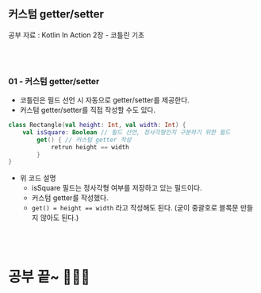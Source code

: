 ## 커스텀 getter/setter

공부 자료 : Kotlin In Action 2장 - 코틀린 기초

<br></br>

### 01 - 커스텀 getter/setter

- 코틀린은 필드 선언 시 자동으로 getter/setter를 제공한다.
- 커스텀 getter/setter를 직접 작성할 수도 있다.
~~~kotlin
class Rectangle(val height: Int, val width: Int) {
    val isSquare: Boolean // 필드 선언, 정사각형인지 구분하기 위한 필드
        get() { // 커스텀 getter 작성
            retrun height == width
        }
}
~~~
- 위 코드 설명
  - isSquare 필드는 정사각형 여부를 저장하고 있는 필드이다.
  - 커스텀 getter를 작성했다.
  - `get() = height == width` 라고 작성해도 된다. (굳이 중괄호로 블록문 만들지 않아도 된다.)

<br></br>

# 공부 끝~ 🏃🏻‍♀️
